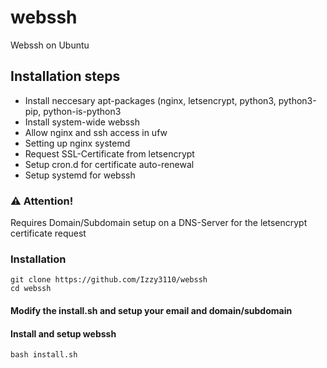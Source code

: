 # webssh
Webssh on Ubuntu

## Installation steps
 - Install neccesary apt-packages (nginx, letsencrypt, python3, python3-pip, python-is-python3
 - Install system-wide webssh
 - Allow nginx and ssh access in ufw
 - Setting up nginx systemd
 - Request SSL-Certificate from letsencrypt
 - Setup cron.d for certificate auto-renewal
 - Setup systemd for webssh

### &#9888; Attention!
Requires Domain/Subdomain setup on a DNS-Server for the letsencrypt certificate request

### Installation
```
git clone https://github.com/Izzy3110/webssh
cd webssh
```

#### Modify the install.sh and setup your email and domain/subdomain


#### Install and setup webssh
```
bash install.sh
```
